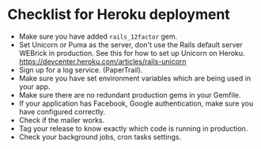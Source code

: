 Checklist for Heroku deployment
=============

* Make sure you have added `rails_12factor` gem.
* Set Unicorn or Puma as the server, don't use the Rails default server WEBrick in production.
  See this for how to set up Unicorn on Heroku. https://devcenter.heroku.com/articles/rails-unicorn
* Sign up for a log service. (PaperTrail).
* Make sure you have set environment variables which are being used in your app.
* Make sure there are no redundant production gems in your Gemfile.
* If your application has Facebook, Google authentication, make sure you have configured correctly.
* Check if the mailer works.
* Tag your release to know exactly which code is running in production.
* Check your background jobs, cron tasks settings.

